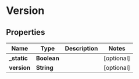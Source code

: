 

# Version


## Properties

| Name | Type | Description | Notes |
|------------ | ------------- | ------------- | -------------|
|**_static** | **Boolean** |  |  [optional] |
|**version** | **String** |  |  [optional] |



